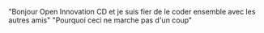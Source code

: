 "Bonjour Open Innovation CD et je suis fier de le coder ensemble avec les autres amis" 
"Pourquoi ceci ne marche pas d'un coup"